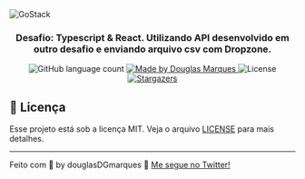 <img alt="GoStack" src="https://storage.googleapis.com/golden-wind/bootcamp-gostack/header-desafios.png" />

<h3 align="center">
  Desafio: Typescript & React. Utilizando API desenvolvido em outro desafio e enviando arquivo csv com Dropzone.
</h3>

<p align="center">
  <img alt="GitHub language count" src="https://img.shields.io/github/languages/count/Douglas-Marques/gostack11-fundamentos-reactjs?color=%2304D361">

  <a href="https://www.linkedin.com/in/douglasDGmarques">
    <img alt="Made by Douglas Marques" src="https://img.shields.io/badge/made%20by-douglasDGmarques-%2304D361">
  </a>

  <img alt="License" src="https://img.shields.io/badge/license-MIT-%2304D361">

  <a href="https://github.com/Douglas-Marques/gostack11-fundamentos-reactjs/stargazers">
    <img alt="Stargazers" src="https://img.shields.io/github/stars/Douglas-Marques/gostack11-fundamentos-reactjs?style=social">
  </a>
</p>

## :memo: Licença

Esse projeto está sob a licença MIT. Veja o arquivo [LICENSE](LICENSE) para mais detalhes.

---

Feito com 💜 by douglasDGmarques :wave: [Me segue no Twitter!](https://twitter.com/douglasDGmrx)
